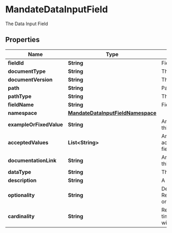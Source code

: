 

# MandateDataInputField

The Data Input Field

## Properties

| Name | Type | Description | Notes |
|------------ | ------------- | ------------- | -------------|
|**fieldId** | **String** | Field ID |  [optional] |
|**documentType** | **String** | The document type |  [optional] |
|**documentVersion** | **String** | The document version |  [optional] |
|**path** | **String** | Path to this field |  [optional] |
|**pathType** | **String** | The type of path |  [optional] |
|**fieldName** | **String** | Field name |  [optional] |
|**namespace** | [**MandateDataInputFieldNamespace**](MandateDataInputFieldNamespace.md) |  |  [optional] |
|**exampleOrFixedValue** | **String** | An example of the content for this field |  [optional] |
|**acceptedValues** | **List&lt;String&gt;** | An Array representing the acceptable values for this field |  [optional] |
|**documentationLink** | **String** | An example of the content for this field |  [optional] |
|**dataType** | **String** | The data type of this field. |  [optional] |
|**description** | **String** | A description of this field |  [optional] |
|**optionality** | **String** | Determines if the field if Required/Conditional/Optional or not required. |  [optional] |
|**cardinality** | **String** | Represents the number of times an element can appear within the document |  [optional] |



